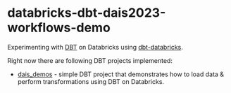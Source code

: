 # databricks-dbt-dais2023-workflows-demo

Experimenting with [DBT](https://www.getdbt.com/) on Databricks using [dbt-databricks](https://github.com/databricks/dbt-databricks).

Right now there are following DBT projects implemented:

* [dais_demos](dais_demos/) - simple DBT project that demonstrates how to load data & perform transformations using DBT on Databricks.